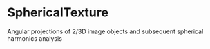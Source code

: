 # SphericalTexture

Angular projections of 2/3D image objects and subsequent spherical harmonics analysis
